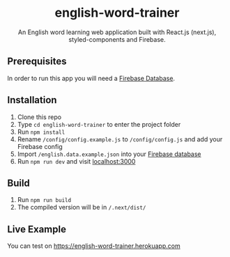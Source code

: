 <h1 align="center">english-word-trainer</h1>

<p align="center">An English word learning web application built with React.js (next.js), styled-components and Firebase.</p>

## Prerequisites

In order to run this app you will need a [Firebase Database](https://firebase.google.com/docs/web/setup).

## Installation

1. Clone this repo
1. Type `cd english-word-trainer` to enter the project folder
1. Run `npm install`
1. Rename `/config/config.example.js` to `/config/config.js` and add your Firebase config
1. Import `/english.data.example.json` into your [Firebase database](https://firebase.google.com/docs/database/web/start)
1. Run `npm run dev` and visit [localhost:3000](http://localhost:3000)

## Build

1. Run `npm run build`
1. The compiled version will be in `/.next/dist/`

## Live Example

You can test on https://english-word-trainer.herokuapp.com
